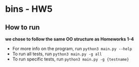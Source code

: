 # bins - HW5

## How to run
**we chose to follow the same OO structure as Homeworks 1-4**


- For more info on the program, run `python3 main.py --help`
- To run all tests, run `python3 main.py -g all`
- To run specific tests, run `python3 main.py -g {testname}`
